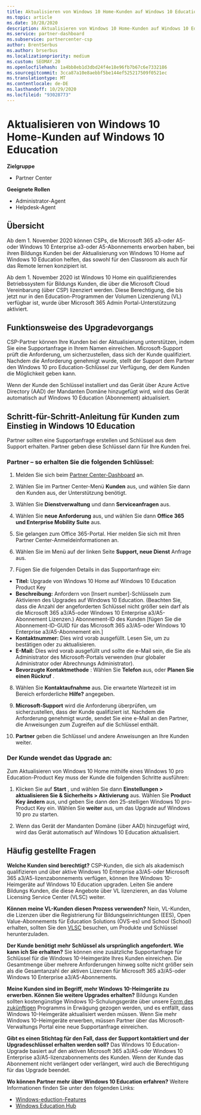 ```yaml
---
title: Aktualisieren von Windows 10 Home-Kunden auf Windows 10 Education
ms.topic: article
ms.date: 10/28/2020
description: Aktualisieren von Windows 10 Home-Kunden auf Windows 10 Education
ms.service: partner-dashboard
ms.subservice: partnercenter-csp
author: BrentSerbus
ms.author: brserbus
ms.localizationpriority: medium
ms.custom: SEOMAY.20
ms.openlocfilehash: 1a4bb8eb1d3dbd24f4e18e96fb7b67c6e7332186
ms.sourcegitcommit: 3cca87a10e8aebbf5be144ef525217509f0521ec
ms.translationtype: MT
ms.contentlocale: de-DE
ms.lasthandoff: 10/29/2020
ms.locfileid: "93028773"
---
```

# <a name="upgrade-windows-10-home-customers-to-windows-10-education"></a>Aktualisieren von Windows 10 Home-Kunden auf Windows 10 Education

**Zielgruppe**

- Partner Center

**Geeignete Rollen**

- Administrator-Agent
- Helpdesk-Agent

## <a name="overview"></a>Übersicht

Ab dem 1. November 2020 können CSPs, die Microsoft 365 a3-oder A5-oder Windows 10 Enterprise a3-oder A5-Abonnements erworben haben, bei ihren Bildungs Kunden bei der Aktualisierung von Windows 10 Home auf Windows 10 Education helfen, das sowohl für den Classroom als auch für das Remote lernen konzipiert ist.

Ab dem 1. November 2020 ist Windows 10 Home ein qualifizierendes Betriebssystem für Bildungs Kunden, die über die Microsoft Cloud Vereinbarung (über CSP) lizenziert werden. Diese Berechtigung, die bis jetzt nur in den Education-Programmen der Volumen Lizenzierung (VL) verfügbar ist, wurde über Microsoft 365 Admin Portal-Unterstützung aktiviert. 

## <a name="how-the-upgrade-process-works"></a>Funktionsweise des Upgradevorgangs

CSP-Partner können Ihre Kunden bei der Aktualisierung unterstützen, indem Sie eine Supportanfrage in Ihrem Namen einreichen. Microsoft-Support prüft die Anforderung, um sicherzustellen, dass sich der Kunde qualifiziert. Nachdem die Anforderung genehmigt wurde, stellt der Support dem Partner den Windows 10 pro Education-Schlüssel zur Verfügung, der dem Kunden die Möglichkeit geben kann.

Wenn der Kunde den Schlüssel installiert und das Gerät über Azure Active Directory (AAD) der Mandanten Domäne hinzugefügt wird, wird das Gerät automatisch auf Windows 10 Education (Abonnement) aktualisiert.   

## <a name="step-by-step-process-for-customers-to-get-windows-10-education"></a>Schritt-für-Schritt-Anleitung für Kunden zum Einstieg in Windows 10 Education

Partner sollten eine Supportanfrage erstellen und Schlüssel aus dem Support erhalten. Partner geben diese Schlüssel dann für Ihre Kunden frei.

### <a name="partners--how-to-get-the-keys"></a>Partner – so erhalten Sie die folgenden Schlüssel:

1. Melden Sie sich beim [Partner Center-Dashboard](https://partner.microsoft.com/dashboard) an.

2. Wählen Sie im Partner Center-Menü **Kunden** aus, und wählen Sie dann den Kunden aus, der Unterstützung benötigt.

3. Wählen Sie **Dienstverwaltung** und dann **Serviceanfragen** aus.

4. Wählen Sie **neue Anforderung** aus, und wählen Sie dann **Office 365 und Enterprise Mobility Suite** aus.

5. Sie gelangen zum Office 365-Portal. Hier melden Sie sich mit Ihren Partner Center-Anmeldeinformationen an.

6. Wählen Sie im Menü auf der linken Seite **Support, neue Dienst** Anfrage aus.

7. Fügen Sie die folgenden Details in das Supportanfrage ein:

- **Titel:** Upgrade von Windows 10 Home auf Windows 10 Education Product Key
- **Beschreibung:** Anfordern von [Insert number]-Schlüsseln zum Aktivieren des Upgrades auf Windows 10 Education. (Beachten Sie, dass die Anzahl der angeforderten Schlüssel nicht größer sein darf als die Microsoft 365 a3/A5-oder Windows 10 Enterprise a3/A5-Abonnement Lizenzen.) Abonnement-ID des Kunden [fügen Sie die Abonnement-ID-GUID für das Microsoft 365 a3/A5-oder Windows 10 Enterprise a3/A5-Abonnement ein.]
- **Kontaktnummer:** Dies wird vorab ausgefüllt. Lesen Sie, um zu bestätigen oder zu aktualisieren.
- **E-Mail:** Dies wird vorab ausgefüllt und sollte die e-Mail sein, die Sie als Administrator des Microsoft-Portals verwenden (nur globaler Administrator oder Abrechnungs Administrator).
- **Bevorzugte Kontaktmethode** : Wählen Sie **Telefon** aus, oder **Planen Sie einen Rückruf** .

8. Wählen Sie **Kontaktaufnahme** aus. Die erwartete Wartezeit ist im Bereich erforderliche **Hilfe?** angegeben.

9. **Microsoft-Support** wird die Anforderung überprüfen, um sicherzustellen, dass der Kunde qualifiziert ist. Nachdem die Anforderung genehmigt wurde, sendet Sie eine e-Mail an den Partner, die Anweisungen zum Zugreifen auf die Schlüssel enthält.

10. **Partner** geben die Schlüssel und andere Anweisungen an Ihre Kunden weiter.

### <a name="customer-applies-the-upgrade"></a>Der Kunde wendet das Upgrade an:

Zum Aktualisieren von Windows 10 Home mithilfe eines Windows 10 pro Education-Product Key muss der Kunde die folgenden Schritte ausführen:  

1. Klicken Sie auf **Start** , und wählen Sie dann **Einstellungen > aktualisieren Sie & Sicherheits > Aktivierung** aus. Wählen Sie **Product Key ändern** aus, und geben Sie dann den 25-stelligen Windows 10 pro-Product Key ein. Wählen Sie **weiter** aus, um das Upgrade auf Windows 10 pro zu starten.

2. Wenn das Gerät der Mandanten Domäne (über AAD) hinzugefügt wird, wird das Gerät automatisch auf Windows 10 Education aktualisiert.  

## <a name="frequently-asked-questions"></a>Häufig gestellte Fragen

**Welche Kunden sind berechtigt?**
CSP-Kunden, die sich als akademisch qualifizieren und über aktive Windows 10 Enterprise a3/A5-oder Microsoft 365 a3/A5-lizenzabonnements verfügen, können Ihre Windows 10-Heimgeräte auf Windows 10 Education upgraden. Leiten Sie andere Bildungs Kunden, die diese Angebote über VL lizenzieren, an das Volume Licensing Service Center (VLSC) weiter.

**Können meine VL-Kunden diesen Prozess verwenden?**
Nein, VL-Kunden, die Lizenzen über die Registrierung für Bildungseinrichtungen (EES), Open Value-Abonnements für Education Solutions (OVS-es) und School (School) erhalten, sollten Sie den [VLSC](https://www.microsoft.com/Licensing/servicecenter/default.aspx) besuchen, um Produkte und Schlüssel herunterzuladen. 

**Der Kunde benötigt mehr Schlüssel als ursprünglich angefordert. Wie kann ich Sie erhalten?**
Sie können eine zusätzliche Supportanfrage für Schlüssel für die Windows 10-Heimgeräte Ihres Kunden einreichen. Die Gesamtmenge über mehrere Anforderungen hinweg sollte nicht größer sein als die Gesamtanzahl der aktiven Lizenzen für Microsoft 365 a3/A5-oder Windows 10 Enterprise a3/A5-Abonnements.

**Meine Kunden sind im Begriff, mehr Windows 10-Heimgeräte zu erwerben. Können Sie weitere Upgrades erhalten?**
Bildungs Kunden sollten kostengünstige Windows 10-Schulungsgeräte über unsere [Form des zukünftigen](https://www.microsoft.com/education/products/windows/shapethefuture.aspx) Programms in Erwägung gezogen werden, und es entfällt, dass Windows 10-Heimgeräte aktualisiert werden müssen. Wenn Sie mehr Windows 10-Heimgeräte erwerben, müssen Partner über das Microsoft-Verwaltungs Portal eine neue Supportanfrage einreichen.

**Gibt es einen Stichtag für den Fall, dass der Support kontaktiert und der Upgradeschlüssel erhalten werden soll?**
Das Windows 10 Education-Upgrade basiert auf den aktiven Microsoft 365 a3/A5-oder Windows 10 Enterprise a3/A5-lizenzabonnements des Kunden. Wenn der Kunde das Abonnement nicht verlängert oder verlängert, wird auch die Berechtigung für das Upgrade beendet.

**Wo können Partner mehr über Windows 10 Education erfahren?**
Weitere Informationen finden Sie unter den folgenden Links:

- [Windows-eduction-Features](https://www.microsoft.com/education/products/windows/features)
- [Windows Education Hub](https://docs.microsoft.com/education/windows/)
